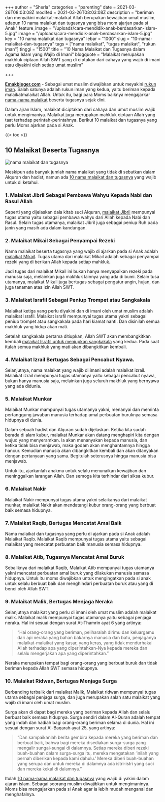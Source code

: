 +++
author = "Sherla"
categories = "parenting"
date = 2021-03-26T08:03:08Z
modifed = 2021-03-26T08:03:08Z
description = "beriman dan menyakini malaikat-malaikat Allah berupakan kewajiban umat muslim, adapun 10 nama malaikat dan tugasnya yang bisa mom ajarjan pada si Anak"
feature_image = "/uploads/cara-mendidik-anak-berdasarkan-islam-5.jpg"
image = "/uploads/cara-mendidik-anak-berdasarkan-islam-5.jpg"
key = "10 nama malaikat dan tugasnya"
lebar = "1000"
slug = "10-nama-malaikat-dan-tugasnya"
tags = ["nama malaikat", "tugas malaikat", "rukun iman"]
tinggi = "1500"
title = "10 Nama Malaikat dan Tugasnya dalam Agama Islam yang Wajib di Imani"
blogquote = "Malaikat merupakan makhluk ciptaan Allah SWT yang di ciptakan dari cahaya yang wajib di imani atau diyakini oleh setiap umat muslim"

+++

[**Emakbloger.com**](/) - Sebagai umat muslim diwajibkan untuk meyakini [rukun iman](/tags/rukun-iman). Salah satunya adalah rukun iman yang kedua, yaitu beriman kepada malaikatmalaikat Allah. Untuk itu, bagi para Moms baiknya mengajarkar [nama-nama malaikat](/tags/nama-malaikat) beserta tugasnya sejak dini.

Dalam ajran Islam, malaikat diciptakan dari cahaya dan umut muslim wajib untuk mengimaniya. Malaikat juga merupakan mahkluk ciptaan Allah yang taat terhadap perintah-perintahnya. Berikut 10 malaikat dan tugasnya yang perlu Moms ajarkan pada si Anak.

{{< toc >}}

## 10 Malaikat Beserta Tugasnya

![nama malaikat dan tugasnya](/uploads/nama-malaikan-dan-tugasnya.jpg)

Meskipun ada banyak jumlah nama malaikat yang tidak di sebutkan dalam Alquran dan hadist, namun ada [10 nama malaikat dan tugasnya](/tags/tugas-malaikat) yang wajib untuk di ketahui.

### 1. Malaikat Jibril Sebagai Pembawa Wahyu Kepada Nabi dan Rasul Allah

Seperti yang dijelaskan dala kitab suci Alquran, [malaikat Jibril](/tags/nama-malaikat) mempunyai tugas utama yaitu sebagai pembawa wahyu dari Allah kepada Nabi dan Rasul. Selain tugas utamanya, malaikat Jibril juga sebagai peniup Ruh pada janin yang masih ada dalam kandungan.

### 2. Malaikat Mikail Sebagai Penyampai Rezeki

Nama malaikat beserta tugasnya yang wajib di ajarkan pada si Anak adalah [malaikat Mikail](/tags/nama-malaikat). Tugas utama dari malaikat Mikail adalah sebagai penyampai rezeki yang di berikan Allah kepada setiap mahkluk.

Jadi tugas dari malaikat Mikail ini bukan hanya menyapaikan rezeki pada manusia saja, melainkan juga makhluk lainnya yang ada di bumi. Selain tusa utamanya, malaikat Mikail juga bertugas sebagai pengatur angin, hujan, dan juga tanaman atas izin Allah SWT.

### 3. Malaikat Israfil Sebagai Peniup Trompet atau Sangkakala

Malaikat ketiga yang perlu diyakini dan di imani oleh umat muslim adalah malaikat Israfil. Malaikat israfil mempunyai tugas utama yakni sebagai peniup trompet atau sangkakala pada hari kiamat nanti. Dan disinilah semua makhluk yang hidup akan mati.

Setelah sangkakala pertama ditiupkan, Allah SWT akan membangkitkan kembali [malaikat Israfil untuk meniupkan sangkakala](/tags/tugas-malaikat) yang kedua. Pada saat itulah semua makhluk yang mati akan dibangkitkan kembali.

### 4. Malaikat Izrail Bertugas Sebagai Pencabut Nyawa.

Selanjutnya, nama malaikat yang wajib di imani adalah malaikat izrail. Malaikat izrail mempunyai tugas utamanya yaitu sebagai pencabut nyawa, bukan hanya manusia saja, melainkan juga seluruh makhluk yang bernyawa yang ada didunia.

### 5. Malaikat Munkar

Malaikat Munkar mampunyai tugas utamanya yakni, menanyai dan meminta pertanggung jawaban manusia terhadap amal perbuatan buruknya semasa hidupnya di dunia.

Dalam sebuah hadist dan Alquran sudah dijelaskan. Ketika kita sudah berada di alam kubur, malaikat Munkar akan datang menghapiri kita dengan wujud yang menyeramkan. Ia akan menanyakan kepada manusia, dan ketika tidak bisa menjawab, maka godam akan menghantamnya hingga hancur. Kemudian manusia akan dibangkitkan kembali dan akan ditanyakan dengan pertanyaan yang sama. Begitulah seterusnya hingga manusia bisa menjawab.

Untuk itu, ajarkanlah anakmu untuk selalu menunaikan kewajiban dan meninggalkan larangan Allah. Dan semoga kita terhindar dari siksa kubur.

### 6. Malaikat Nakir

Malaikat Nakir mempunyai tugas utama yakni selaikanya dari malaikat munkar, malaikat Nakir akan mendatangi kubur orang-orang yang berbuat baik semasa hidupnya.

### 7. Malaikat Raqib, Bertugas Mencatat Amal Baik

Nama malaikat dan tugasnya yang perlu di ajarkan pada si Anak adalah Malaikat Raqib. Malaikat Raqib mempunyai tugas utama yaitu sebagai malaikat yang mencatat perbuatan baik manusia semasa hidupnya.

### 8. Malaikat Atib, Tugasnya Mencatat Amal Buruk

Sebaliknya dari malaikat Raqib, Malaikat Atib mempunyai tugas utamanya yakni mencatat perbuatan amal buruk yang dilakukan manusia semasa hidupnya. Untuk itu moms diwajibkan untuk mengingatkan pada si anak untuk selalu berbuat baik dan menghindari perbuatan buruk atau yang di benci oleh Allah SWT.

### 9. Malaikat Malik, Bertugas Menjaga Neraka

Selanjutnya malaikat yang perlu di imani oleh umat muslim adalah malaikat malik. Malaikat malik mempunyai tugas utamanya yaitu sebagai penjaga neraka. Hal ini sesuai dengan surat At-Thamrin ayat 6 yang artinya:

> “Hai orang-orang yang beriman, peliharalah dirimu dan keluargamu dari api neraka yang bahan bakarnya manusia dan batu, penjaganya malaikat-malaikat yang kasar, yang keras, yang tidak mendurhakai Allah terhadap apa yang diperintahkan-Nya kepada mereka dan selalu mengerjakan apa yang diperintahkan.”

Neraka merupakan tempat bagi orang-orang yang berbuat buruk dan tidak beriman kepada Allah SWT semasa hidupnya.

### 10. Malaikat Ridwan, Bertugas Menjaga Surga

Berbanding terbalik dari malaikat Malik, Malaikat ridwan mempunyai tugas utama sebagai penjaga surga, dan juga merupakan salah satu malaikat yang wajib di imani oleh umat muslim.

Surga akan di dapat bagi mereka yang beriman kepada Allah dan selalu berbuat baik semasa hidupnya. Surga sendiri dalam Al-Quran adalah tempat yang indah dan hadiah bagi orang-orang beriman selama di dunia. Hal ini sesuai dengan surat Al-Baqarah ayat 25, yang artinya:

> “Dan sampaikanlah berita gembira kepada mereka yang beriman dan berbuat baik, bahwa bagi mereka disediakan surga-surga yang mengalir sungai-sungai di dalamnya. Setiap mereka diberi rezeki buah-buahan dalam surga-surga itu, mereka mengatakan ‘inilah yang pernah diberikan kepada kami dahulu.’ Mereka diberi buah-buahan yang serupa dan untuk mereka di dalamnya ada istri-istri yang suci dan mereka kekal di dalamnya.”

Itulah [10 nama-nama malaikat dan tugasnya](/tags/nama-malaikat) yang wajib di yakini dalam ajaran islam. Sebagai seorang muslim diwajibkan untuk mengimaninya. Moms bisa mengajarkan pada si Anak agar ia lebih mudah menganal dan menghafalnya.
